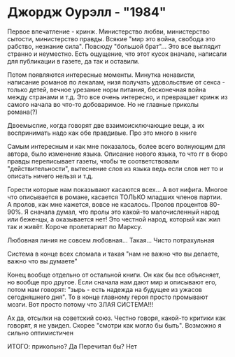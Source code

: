 # Джордж Оурэлл - "1984"

Первое впечатление - кринж.
Министерство любви, министерство сытости, министерство правды.
Всякие "мир это война, свобода это рабство, незнание сила".
Повсюду "большой брат"...
Это все выглядит странно и неуместно.
Есть ощущение, что этот кусок вначале, написали для публикации в газете, да так и оставили.

Потом появляются интересные моменты.
Минутка ненависти, написание романов по лекалам, низя получать удовольствие от секса - только детей, вечное урезание норм питания, бесконечная война между странами и т.д.
Это все очень интересно, и превращает кринж из самого начала во что-то добоваримое.
Но не главные приколы романа(?)

Двоемыслие, когда говорят две взаимоисключающие вещи, а их воспринимать надо как обе правдивые.
Про это много в книге

Самым интересным и как мне показалось, более всего волнующим для автора, было изменение языка.
Описание нового языка, то что гг в бюро правды переписывает газеты, чтобы те соответствовали "действительности", вытеснение слов из языка ведь если слов нет то и описать ничего нельзя и т.д.

Горести которые нам показывают касаются всех... А вот нифига.
Многое что описывается в романе, касается ТОЛЬКО младших членов партии.
А пролов, как мне кажется, вовсе не касалось.
Пролов процентов 80-90%.
Я сначала думал, что пролы это какой-то малочисленный народ или беженцы, а оказывается нет!
Это честной народ, который как жил так и живёт. Короче пролетариат по Марксу.

Любовная линия не совсем любовная... Такая... Чисто потрахульная

Система в конце всех сломала и такая "нам не важно что вы делаете, важно что вы думаете"

Конец вообще отдельно от остальной книги.
Он как бы все объясняет, но вообще про другое.
Если сначала нам дают мир и описывают его, потом нам говорят: "зырь - есть надежда на будущее из ужасов сегодняшнего дня".
То в конце главному героя просто промывают мозги.
Вот просто потому что ЗЛАЯ СИСТЕМА!!!

Ах да, отсылки на советский союз.
Честно говоря, какой-то критики как говорят, я не увидел.
Скорее "смотри как могло бы быть". Возможно я сильно оптимистичен

ИТОГО:
прикольно? Да
Перечитал бы? Нет
